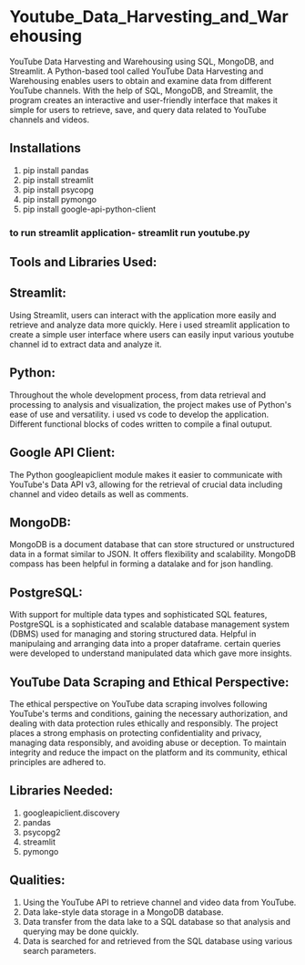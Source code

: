 # Youtube_Data_Harvesting_and_Warehousing
YouTube Data Harvesting and Warehousing using SQL, MongoDB, and Streamlit.
A Python-based tool called YouTube Data Harvesting and Warehousing enables users to obtain and examine data from different YouTube channels. With the help of SQL, MongoDB, and Streamlit, the program creates an interactive and user-friendly interface that makes it simple for users to retrieve, save, and query data related to YouTube channels and videos.

## Installations
1. pip install pandas
2. pip install streamlit
3. pip install psycopg
4. pip install pymongo
5. pip install google-api-python-client
### to run streamlit application- streamlit run youtube.py

## Tools and Libraries Used:

## Streamlit:
Using Streamlit, users can interact with the application more easily and retrieve and analyze data more quickly. Here i used streamlit application to create a simple user interface where users can easily input various youtube channel id to extract data and analyze it.

## Python:
Throughout the whole development process, from data retrieval and processing to analysis and visualization, the project makes use of Python's ease of use and versatility. i used vs code to develop the application. Different functional blocks of codes written to compile a final outuput.

## Google API Client: 
The Python googleapiclient module makes it easier to communicate with YouTube's Data API v3, allowing for the retrieval of crucial data including channel and video details as well as comments.

## MongoDB:
MongoDB is a document database that can store structured or unstructured data in a format similar to JSON. It offers flexibility and scalability. MongoDB compass has been helpful in forming a datalake and for json handling.

## PostgreSQL:
With support for multiple data types and sophisticated SQL features, PostgreSQL is a sophisticated and scalable database management system (DBMS) used for managing and storing structured data. Helpful in manipulaing and arranging data into a proper dataframe. certain queries were developed to understand manipulated data which gave more insights.

## YouTube Data Scraping and Ethical Perspective:
The ethical perspective on YouTube data scraping involves following YouTube's terms and conditions, gaining the necessary authorization, and dealing with data protection rules ethically and responsibly. The project places a strong emphasis on protecting confidentiality and privacy, managing data responsibly, and avoiding abuse or deception. To maintain integrity and reduce the impact on the platform and its community, ethical principles are adhered to.

## Libraries Needed:
1. googleapiclient.discovery
2. pandas 
3. psycopg2 
4. streamlit
5. pymongo
   
## Qualities:
1. Using the YouTube API to retrieve channel and video data from YouTube.
2. Data lake-style data storage in a MongoDB database.
3. Data transfer from the data lake to a SQL database so that analysis and querying may be done quickly.
4. Data is searched for and retrieved from the SQL database using various search parameters.
